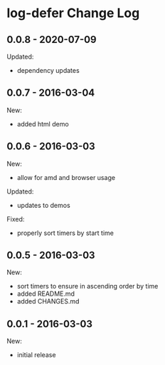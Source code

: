 # log-defer Change Log

## 0.0.8 - 2020-07-09

Updated:

- dependency updates

## 0.0.7 - 2016-03-04

New:

- added html demo

## 0.0.6 - 2016-03-03

New:

- allow for amd and browser usage

Updated:

- updates to demos

Fixed:

- properly sort timers by start time

## 0.0.5 - 2016-03-03

New:

- sort timers to ensure in ascending order by time
- added README.md
- added CHANGES.md

## 0.0.1 - 2016-03-03

New:

- initial release
